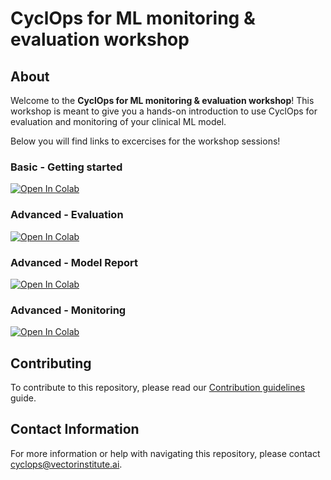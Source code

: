 # CyclOps for ML monitoring & evaluation workshop

## About

Welcome to the **CyclOps for ML monitoring & evaluation workshop**! This workshop is meant to give you a hands-on introduction to use CyclOps for evaluation and monitoring of your clinical ML model.

Below you will find links to excercises for the workshop sessions!

### Basic - Getting started

[![Open In Colab](https://colab.research.google.com/assets/colab-badge.svg)](https://colab.research.google.com/github/VectorInstitute/p2p-cyclops-workshop/blob/main/reference_implementations/basic/getting_started.ipynb)

### Advanced - Evaluation

[![Open In Colab](https://colab.research.google.com/assets/colab-badge.svg)](https://colab.research.google.com/github/VectorInstitute/p2p-cyclops-workshop/blob/main/reference_implementations/advanced/evaluation.ipynb)

### Advanced - Model Report

[![Open In Colab](https://colab.research.google.com/assets/colab-badge.svg)](https://colab.research.google.com/github/VectorInstitute/p2p-cyclops-workshop/blob/main/reference_implementations/advanced/model_report.ipynb)

### Advanced - Monitoring

[![Open In Colab](https://colab.research.google.com/assets/colab-badge.svg)](https://colab.research.google.com/github/VectorInstitute/p2p-cyclops-workshop/blob/main/reference_implementations/advanced/monitoring.ipynb)

## Contributing
To contribute to this repository, please read our [Contribution guidelines](CONTRIBUTING.md) guide.

## Contact Information

For more information or help with navigating this repository, please contact [cyclops@vectorinstitute.ai](cyclops@vectorinstitute.ai).
